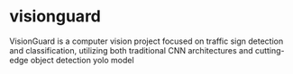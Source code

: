 # visionguard
VisionGuard is a computer vision project focused on traffic sign detection and classification, utilizing both traditional CNN architectures and cutting-edge object detection yolo model
